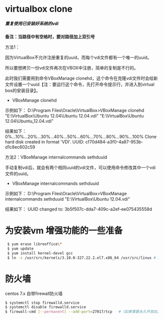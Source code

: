 # virtualbox clone

##### 重复使用已安装好系统的vdi

**备注：当路径中有空格时，要对路径加上双引号**

方法1：

因为VirtualBox不允许注册重复的uuid，而每个vdi文件都有一个唯一的uuid。

所以要想拷贝一份vdi文件再次在VBOX中注册，简单的复制是不行的。

此时我们需要用到命令VBoxManage clonehd，这个命令在克隆vdi文件时会给新文件设置一个uuid【注：要运行这个命令，先打开命令提示行，并进入到virtual box的安装目录】。

- VBoxManage clonehd

示例如下：
D:\Program Files\Oracle\VirtualBox>VBoxManage clonehd "E:\VirtualBox\Ubuntu 12.04\Ubuntu 12.04.vdi" "E:\VirtualBox\Ubuntu 12.04\Ubuntu_12.04.vdi"

结果如下：
0%...10%...20%...30%...40%...50%...60%...70%...80%...90%...100%
Clone hard disk created in format 'VDI'. UUID: cf70d484-a3f0-4a87-953b-d1c8ec602c59

方法2：VBoxManage internalcommands sethduuid

手动复制vdi后，就会有两个相同uuid的vdi文件，可以使用命令修改其中一个vdi文件的uuid。

- VBoxManage internalcommands sethduuid

示例如下：
D:\Program Files\Oracle\VirtualBox>VBoxManage internalcommands sethduuid "E:\VirtualBox\Ubuntu 12.04.vdi"  
 
结果如下：
UUID changed to: 3b5f507c-dda7-409c-a2ef-ee075435558d

# 为安装vm 增强功能的一些准备

```sh
 $ yum erase libreoffice\*
 $ yum update
 $ yum install kernel-devel gcc 			
 $ ln -s /usr/src/kernels/3.10.0-327.22.2.el7.x86_64 /usr/src/linux	# 注意：3.10.0-327.22.2.el7.x86_64是内核的版本号，需要根据自己情况输入。
```


# 防火墙
centos 7.x 自带firewall防火墙

```sh
$ systemctl stop firewalld.service 					 
$ systemctl disable firewalld.service 				 
$ firewall-cmd [--permanent] --add-port=27017/tcp 	#（如果需要永久开放加上--permanent参数）
```

